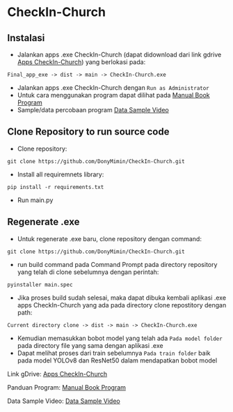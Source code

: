 # CheckIn-Church
## Instalasi
- Jalankan apps .exe CheckIn-Church (dapat didownload dari link gdrive [Apps CheckIn-Church](https://drive.google.com/drive/folders/1Pw5jhF1Z_wOf98aa74XPHRbxdnM5nJDJ?usp=sharing)) yang berlokasi pada:
```
Final_app_exe -> dist -> main -> CheckIn-Church.exe
```
- Jalankan apps .exe CheckIn-Church dengan ``Run as Administrator``
- Untuk cara menggunakan program dapat dilihat pada [Manual Book Program](https://drive.google.com/file/d/1BeJnEGddO0uCph2tlhgFmFX-RStjCSUj/view?usp=sharing)
- Sample/data percobaan program [Data Sample Video](https://drive.google.com/file/d/1vHwlZcfSlxAdITmsvgpsVC01IzbsygPI/view?usp=sharing) 

## Clone Repository to run source code
- Clone repository:
```
git clone https://github.com/DonyMimin/CheckIn-Church.git
```
- Install all requiremnets library:
```
pip install -r requirements.txt
```
- Run main.py

## Regenerate .exe
- Untuk regenerate .exe baru, clone repository dengan command:
```
git clone https://github.com/DonyMimin/CheckIn-Church.git
```
- run build command pada Command Prompt pada directory repository yang telah di clone sebelumnya dengan perintah:
```
pyinstaller main.spec
```
- Jika proses build sudah selesai, maka dapat dibuka kembali aplikasi .exe apps CheckIn-Church yang ada pada directory clone repostitory dengan path:
```
Current directory clone -> dist -> main -> CheckIn-Church.exe
```
- Kemudian memasukkan bobot model yang telah ada ``Pada model folder`` pada directory file yang sama dengan aplikasi .exe
- Dapat melihat proses dari train sebelumnya ``Pada train folder`` baik pada model YOLOv8 dan ResNet50 dalam mendapatkan bobot model

Link gDrive:
[Apps CheckIn-Church](https://drive.google.com/drive/folders/1Pw5jhF1Z_wOf98aa74XPHRbxdnM5nJDJ?usp=sharing)

Panduan Program:
[Manual Book Program](https://drive.google.com/file/d/1BeJnEGddO0uCph2tlhgFmFX-RStjCSUj/view?usp=sharing)

Data Sample Video:
[Data Sample Video](https://drive.google.com/file/d/1Sng82NcTf4Dbax_hzSYj_exFVDMUMrtW/view?usp=sharing)
